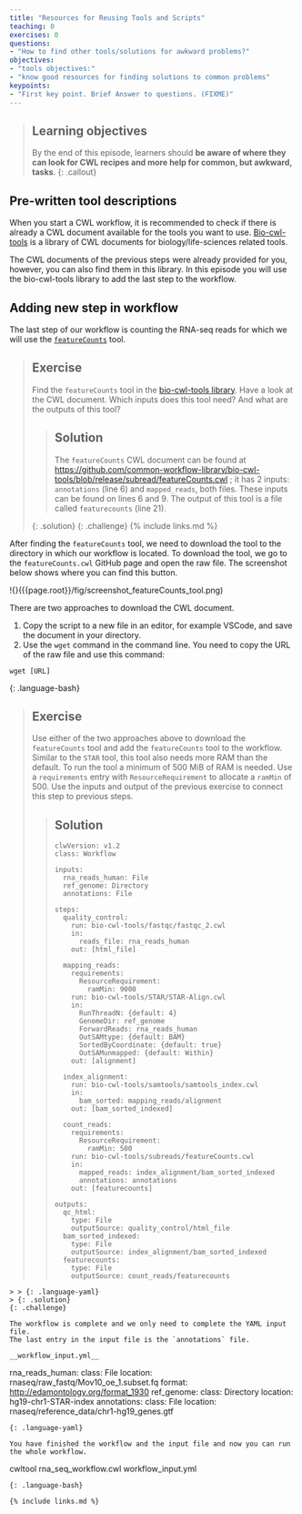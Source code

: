```yaml
---
title: "Resources for Reusing Tools and Scripts"
teaching: 0
exercises: 0
questions:
- "How to find other tools/solutions for awkward problems?"
objectives:
- "tools objectives:"
- "know good resources for finding solutions to common problems"
keypoints:
- "First key point. Brief Answer to questions. (FIXME)"
---
```


> ## Learning objectives
> By the end of this episode,
> learners should __be aware of where they can look for CWL recipes and more help for common, but awkward, tasks__.
{: .callout}


## Pre-written tool descriptions
When you start a CWL workflow, it is recommended to check if there is already a CWL document available for the tools you want to use.
[Bio-cwl-tools](https://github.com/common-workflow-library/bio-cwl-tools) is a library of CWL documents for biology/life-sciences related tools.

The CWL documents of the previous steps were already provided for you, however, you can also find them in this library.
In this episode you will use the bio-cwl-tools library to add the last step to the workflow. 

## Adding new step in workflow
The last step of our workflow is counting the RNA-seq reads for which we will use the [`featureCounts`](https://bio.tools/featurecounts) tool.

> ## Exercise
>
> Find the `featureCounts` tool in the [bio-cwl-tools library](https://github.com/common-workflow-library/bio-cwl-tools).
> Have a look at the CWL document. Which inputs does this tool need? And what are the outputs of this tool?
>
> > ## Solution
> > The `featureCounts` CWL document can be found at https://github.com/common-workflow-library/bio-cwl-tools/blob/release/subread/featureCounts.cwl ; it has 2 inputs: `annotations` (line 6) and `mapped_reads`, both files. These inputs can be found on lines 6 and 9.
> > The output of this tool is a file called `featurecounts` (line 21).
> >
> {: .solution}
{: .challenge}
{% include links.md %}

After finding the `featureCounts` tool, we need to download the tool to the directory in which our workflow is located.
To download the tool, we go to the `featureCounts.cwl` GitHub page and open the raw file. 
The screenshot below shows where you can find this button.

!{}({{page.root}}/fig/screenshot_featureCounts_tool.png)

There are two approaches to download the CWL document.
1) Copy the script to a new file in an editor, for example VSCode, and save the document in your directory.
2) Use the `wget` command in the command line. You need to copy the URL of the raw file and use this command:
```
wget [URL]
```
{: .language-bash}

> ## Exercise
> Use either of the two approaches above to download the `featureCounts` tool and add the `featureCounts` tool to the workflow. 
> Similar to the `STAR` tool, this tool also needs more RAM than the default. To run the tool a minimum of 500 MiB of RAM is needed. 
> Use a `requirements` entry with `ResourceRequirement` to allocate a `ramMin` of 500.
> Use the inputs and output of the previous exercise to connect this step to previous steps.
>
> > ## Solution
> > 
> > ~~~
> > clwVersion: v1.2
> > class: Workflow
> > 
> > inputs:
> >   rna_reads_human: File
> >   ref_genome: Directory
> >   annotations: File   
> >
> > steps:
> >   quality_control:
> >     run: bio-cwl-tools/fastqc/fastqc_2.cwl
> >     in:
> >       reads_file: rna_reads_human
> >     out: [html_file]
> > 
> >   mapping_reads:
> >     requirements:
> >       ResourceRequirement:
> >         ramMin: 9000
> >     run: bio-cwl-tools/STAR/STAR-Align.cwl
> >     in:
> >       RunThreadN: {default: 4}
> >       GenomeDir: ref_genome
> >       ForwardReads: rna_reads_human
> >       OutSAMtype: {default: BAM}
> >       SortedByCoordinate: {default: true}
> >       OutSAMunmapped: {default: Within}
> >     out: [alignment]
> > 
> >   index_alignment:
> >     run: bio-cwl-tools/samtools/samtools_index.cwl
> >     in:
> >       bam_sorted: mapping_reads/alignment
> >     out: [bam_sorted_indexed]
> > 
> >   count_reads:
> >     requirements:
> >       ResourceRequirement:
> >         ramMin: 500
> >     run: bio-cwl-tools/subreads/featureCounts.cwl
> >     in:
> >       mapped_reads: index_alignment/bam_sorted_indexed
> >       annotations: annotations
> >     out: [featurecounts]
> > 
> > outputs: 
> >   qc_html:
> >     type: File
> >     outputSource: quality_control/html_file
> >   bam_sorted_indexed:
> >     type: File
> >     outputSource: index_alignment/bam_sorted_indexed
> >   featurecounts:
> >     type: File
> >     outputSource: count_reads/featurecounts
~~~
> > {: .language-yaml}
> {: .solution}
{: .challenge}

The workflow is complete and we only need to complete the YAML input file. 
The last entry in the input file is the `annotations` file.

__workflow_input.yml__
~~~
rna_reads_human:
  class: File
  location: rnaseq/raw_fastq/Mov10_oe_1.subset.fq
  format: http://edamontology.org/format_1930
ref_genome:
  class: Directory
  location: hg19-chr1-STAR-index
annotations:
  class: File
  location: rnaseq/reference_data/chr1-hg19_genes.gtf
~~~
{: .language-yaml}

You have finished the workflow and the input file and now you can run the whole workflow.
~~~
cwltool rna_seq_workflow.cwl workflow_input.yml
~~~
{: .language-bash}

{% include links.md %}
